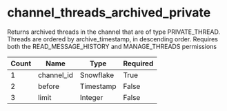 # channel_threads_archived_private 
Returns archived threads in the channel that are of type PRIVATE_THREAD. Threads are ordered by archive_timestamp, in descending order. Requires both the READ_MESSAGE_HISTORY and MANAGE_THREADS permissions

Count | Name | Type | Required        
----|----|----|----
1 | channel_id | Snowflake | True
2 | before | Timestamp | False 
3 | limit | Integer | False